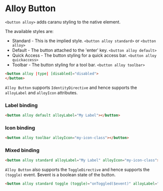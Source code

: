 # Alloy Button

`<button alloy>` adds caranu styling to the native element.

The available styles are:

* Standard - This is the implied style. `<button alloy standard>` or  `<button alloy>`
* Default - The button attached to the 'enter' key. `<button alloy default>`
* Quick Access - The button styling for a quick access bar. `<button alloy quickaccess>`
* Toolbar - The button styling for a tool bar. `<button alloy toolbar>`

```html
<button alloy |type| [disabled]="disabled">
</button>
```

`Alloy Button` supports `IdentityDirective` and hence supports the `alloyLabel` and `alloyIcon` attributes.

### Label binding

```html
<button alloy default alloyLabel="My Label"></button>
```

### Icon binding

```html
<button alloy toolbar alloyIcon="my-icon-class"></button>
```

### Mixed binding

```html
<button alloy standard alloyLabel="My Label" alloyIcon="my-icon-class"></button>
```

`Alloy Button` also supports the `ToggleDirective` and hence supports the `(toggle)` event.  $event is a boolean state of the button.
```html
<button alloy standard toggle (toggle)="onToggled($event)" alloyLabel="My Label"></button>
```
